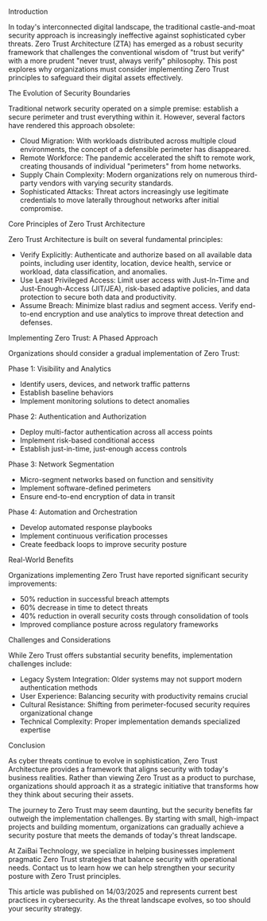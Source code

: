 Introduction

In today's interconnected digital landscape, the traditional castle-and-moat security approach is increasingly ineffective against sophisticated cyber threats. Zero Trust Architecture (ZTA) has emerged as a robust security framework that challenges the conventional wisdom of "trust but verify" with a more prudent "never trust, always verify" philosophy. This post explores why organizations must consider implementing Zero Trust principles to safeguard their digital assets effectively.

The Evolution of Security Boundaries

Traditional network security operated on a simple premise: establish a secure perimeter and trust everything within it. However, several factors have rendered this approach obsolete:

- Cloud Migration: With workloads distributed across multiple cloud environments, the concept of a defensible perimeter has disappeared.
- Remote Workforce: The pandemic accelerated the shift to remote work, creating thousands of individual "perimeters" from home networks.
- Supply Chain Complexity: Modern organizations rely on numerous third-party vendors with varying security standards.
- Sophisticated Attacks: Threat actors increasingly use legitimate credentials to move laterally throughout networks after initial compromise.

Core Principles of Zero Trust Architecture

Zero Trust Architecture is built on several fundamental principles:

- Verify Explicitly: Authenticate and authorize based on all available data points, including user identity, location, device health, service or workload, data classification, and anomalies.
- Use Least Privileged Access: Limit user access with Just-In-Time and Just-Enough-Access (JIT/JEA), risk-based adaptive policies, and data protection to secure both data and productivity.
- Assume Breach: Minimize blast radius and segment access. Verify end-to-end encryption and use analytics to improve threat detection and defenses.

Implementing Zero Trust: A Phased Approach

Organizations should consider a gradual implementation of Zero Trust:

Phase 1: Visibility and Analytics

- Identify users, devices, and network traffic patterns
- Establish baseline behaviors
- Implement monitoring solutions to detect anomalies

Phase 2: Authentication and Authorization

- Deploy multi-factor authentication across all access points
- Implement risk-based conditional access
- Establish just-in-time, just-enough access controls

Phase 3: Network Segmentation

- Micro-segment networks based on function and sensitivity
- Implement software-defined perimeters
- Ensure end-to-end encryption of data in transit

Phase 4: Automation and Orchestration

- Develop automated response playbooks
- Implement continuous verification processes
- Create feedback loops to improve security posture

Real-World Benefits

Organizations implementing Zero Trust have reported significant security improvements:

- 50% reduction in successful breach attempts
- 60% decrease in time to detect threats
- 40% reduction in overall security costs through consolidation of tools
- Improved compliance posture across regulatory frameworks

Challenges and Considerations

While Zero Trust offers substantial security benefits, implementation challenges include:

- Legacy System Integration: Older systems may not support modern authentication methods
- User Experience: Balancing security with productivity remains crucial
- Cultural Resistance: Shifting from perimeter-focused security requires organizational change
- Technical Complexity: Proper implementation demands specialized expertise

Conclusion

As cyber threats continue to evolve in sophistication, Zero Trust Architecture provides a framework that aligns security with today's business realities. Rather than viewing Zero Trust as a product to purchase, organizations should approach it as a strategic initiative that transforms how they think about securing their assets.

The journey to Zero Trust may seem daunting, but the security benefits far outweigh the implementation challenges. By starting with small, high-impact projects and building momentum, organizations can gradually achieve a security posture that meets the demands of today's threat landscape.

At ZaiBai Technology, we specialize in helping businesses implement pragmatic Zero Trust strategies that balance security with operational needs. Contact us to learn how we can help strengthen your security posture with Zero Trust principles.

This article was published on 14/03/2025 and represents current best practices in cybersecurity. As the threat landscape evolves, so too should your security strategy.